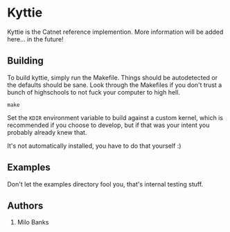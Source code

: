 # Kyttie
Kyttie is the Catnet reference implemention. More information will be added here... in the future!

## Building
To build kyttie, simply run the Makefile. Things should be autodetected or the defaults should be
sane. Look through the Makefiles if you don't trust a bunch of highschools to not fuck your
computer to high hell.

```
make
```

Set the `KDIR` environment variable to build against a custom kernel, which is recommended if you
choose to develop, but if that was your intent you probably already knew that.

It's not automatically installed, you have to do that yourself :)

## Examples
Don't let the examples directory fool you, that's internal testing stuff.

## Authors
1. Milo Banks

